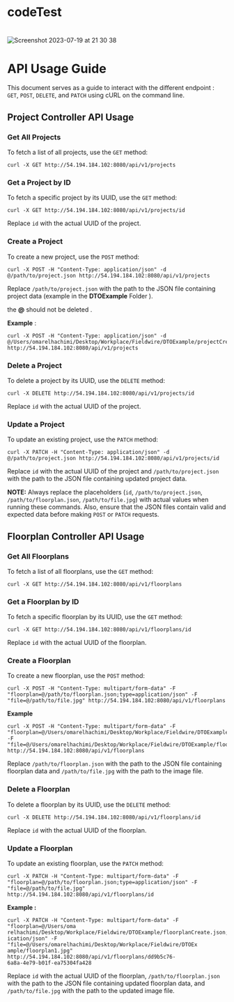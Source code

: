 # codeTest

# 

![Screenshot 2023-07-19 at 21 30 38](https://github.com/OM-EL/codeTest/assets/36996895/b340d3f4-7669-41d2-ade6-ca1acb8d462c)



# API Usage Guide

This document serves as a guide to interact with the different endpoint : `GET`, `POST`, `DELETE`, and `PATCH` using cURL on the command line.

## Project Controller API Usage

### Get All Projects

To fetch a list of all projects, use the `GET` method:

```
curl -X GET http://54.194.184.102:8080/api/v1/projects

```

### Get a Project by ID

To fetch a specific project by its UUID, use the `GET` method:

```
curl -X GET http://54.194.184.102:8080/api/v1/projects/id

```

Replace `id` with the actual UUID of the project.

### Create a Project

To create a new project, use the `POST` method:

```
curl -X POST -H "Content-Type: application/json" -d @/path/to/project.json http://54.194.184.102:8080/api/v1/projects

```

Replace `/path/to/project.json` with the path to the JSON file containing project data (example in the **DTOExample** Folder ).

the **@** should not be deleted .

**Example** : 

```
curl -X POST -H "Content-Type: application/json" -d @/Users/omarelhachimi/Desktop/Workplace/Fieldwire/DTOExample/projectCreation.json http://54.194.184.102:8080/api/v1/projects
```

### Delete a Project

To delete a project by its UUID, use the `DELETE` method:

```
curl -X DELETE http://54.194.184.102:8080/api/v1/projects/id

```

Replace `id` with the actual UUID of the project.

### Update a Project

To update an existing project, use the `PATCH` method:

```
curl -X PATCH -H "Content-Type: application/json" -d @/path/to/project.json http://54.194.184.102:8080/api/v1/projects/id

```

Replace `id` with the actual UUID of the project and `/path/to/project.json` with the path to the JSON file containing updated project data.

**NOTE:** Always replace the placeholders (`id`, `/path/to/project.json`, `/path/to/floorplan.json`, `/path/to/file.jpg`) with actual values when running these commands. Also, ensure that the JSON files contain valid and expected data before making `POST` or `PATCH` requests.

## Floorplan Controller API Usage

### Get All Floorplans

To fetch a list of all floorplans, use the `GET` method:

```
curl -X GET http://54.194.184.102:8080/api/v1/floorplans

```

### Get a Floorplan by ID

To fetch a specific floorplan by its UUID, use the `GET` method:

```
curl -X GET http://54.194.184.102:8080/api/v1/floorplans/id

```

Replace `id` with the actual UUID of the floorplan.

### Create a Floorplan

To create a new floorplan, use the `POST` method:

```
curl -X POST -H "Content-Type: multipart/form-data" -F "floorplan=@/path/to/floorplan.json;type=application/json" -F "file=@/path/to/file.jpg" http://54.194.184.102:8080/api/v1/floorplans

```

**Example**

```
curl -X POST -H "Content-Type: multipart/form-data" -F "floorplan=@/Users/omarelhachimi/Desktop/Workplace/Fieldwire/DTOExample/floorplanCreate.json;type=application/json" -F "file=@/Users/omarelhachimi/Desktop/Workplace/Fieldwire/DTOExample/floorplan1.jpg" http://54.194.184.102:8080/api/v1/floorplans

```

Replace `/path/to/floorplan.json` with the path to the JSON file containing floorplan data and `/path/to/file.jpg` with the path to the image file.

### Delete a Floorplan

To delete a floorplan by its UUID, use the `DELETE` method:

```
curl -X DELETE http://54.194.184.102:8080/api/v1/floorplans/id

```

Replace `id` with the actual UUID of the floorplan.

### Update a Floorplan

To update an existing floorplan, use the `PATCH` method:

```
curl -X PATCH -H "Content-Type: multipart/form-data" -F "floorplan=@/path/to/floorplan.json;type=application/json" -F "file=@/path/to/file.jpg" http://54.194.184.102:8080/api/v1/floorplans/id

```

**Example :** 

```
curl -X PATCH -H "Content-Type: multipart/form-data" -F "floorplan=@/Users/oma
relhachimi/Desktop/Workplace/Fieldwire/DTOExample/floorplanCreate.json;type=appl
ication/json" -F "file=@/Users/omarelhachimi/Desktop/Workplace/Fieldwire/DTOEx
ample/floorplan1.jpg" http://54.194.184.102:8080/api/v1/floorplans/dd9b5c76-
6a8a-4e79-b01f-ea75304fa428
```

Replace `id` with the actual UUID of the floorplan, `/path/to/floorplan.json` with the path to the JSON file containing updated floorplan data, and `/path/to/file.jpg` with the path to the updated image file.
